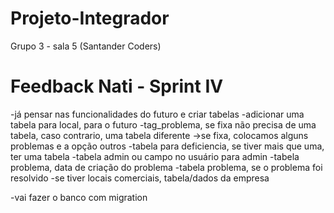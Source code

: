 # Projeto-Integrador

Grupo 3 - sala 5 (Santander Coders)

# Feedback Nati - Sprint IV

-já pensar nas funcionalidades do futuro e criar tabelas
-adicionar uma tabela para local, para o futuro
-tag_problema, se fixa não precisa de uma tabela, caso contrario, uma tabela diferente
    ->se fixa, colocamos alguns problemas e a opção outros
-tabela para deficiencia, se tiver mais que uma, ter uma tabela
-tabela admin ou campo no usuário para admin
-tabela problema, data de criação do problema
-tabela problema, se o problema foi resolvido
-se tiver locais comerciais, tabela/dados da empresa

-vai fazer o banco com migration